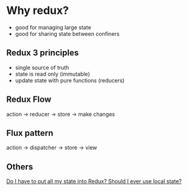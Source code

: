 # Why redux?

- good for managing large state
- good for sharing state between confiners

## Redux 3 principles

- single source of truth
- state is read only (immutable)
- update state with pure functions (reducers)

## Redux Flow

action -> reducer -> store -> make changes

## Flux pattern

action -> dispatcher -> store -> view

## Others

[Do I have to put all my state into Redux? Should I ever use local state?](https://redux.js.org/faq/organizing-state/#do-i-have-to-put-all-my-state-into-redux-should-i-ever-use-reacts-setstate)
